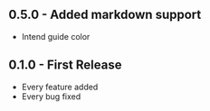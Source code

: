 ## 0.5.0 - Added markdown support
* Intend guide color

## 0.1.0 - First Release
* Every feature added
* Every bug fixed
